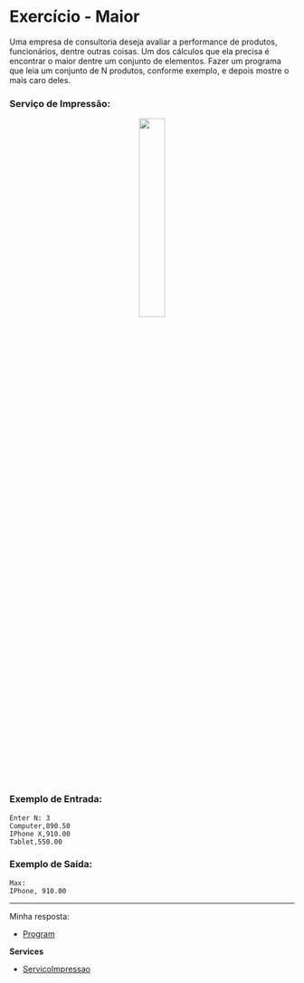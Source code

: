 # Exercício - Maior

Uma empresa de consultoria deseja avaliar a performance de produtos, funcionários, dentre outras coisas. Um dos cálculos que ela precisa é encontrar o maior dentre um conjunto de elementos. Fazer um programa que leia um conjunto de N produtos, conforme exemplo, e depois mostre o mais caro deles.

### Serviço de Impressão:

<p align="center">
  <img src="https://github.com/JonathanBarr0s/Udemy-CSharp/assets/132490863/4cecf507-12c5-4f1e-a2da-3a8f99802387" width= 30%>
</p>

### Exemplo de Entrada:

```
Enter N: 3 
Computer,890.50
IPhone X,910.00
Tablet,550.00
```

### Exemplo de Saída:

```
Max:
IPhone, 910.00
```

---

Minha resposta:

- [Program](https://github.com/JonathanBarr0s/Udemy-CSharp/blob/main/01.%20Programa%C3%A7%C3%A3o%20Orientada%20a%20Objetos/08.%20Generics%2C%20Set%2C%20Dictionary/00.%20Numeros/Numeros/Numeros/Program.cs)

**Services**
- [ServicoImpressao](https://github.com/JonathanBarr0s/Udemy-CSharp/blob/main/01.%20Programa%C3%A7%C3%A3o%20Orientada%20a%20Objetos/08.%20Generics%2C%20Set%2C%20Dictionary/00.%20Numeros/Numeros/Numeros/Services/ServicoImpressao.cs)